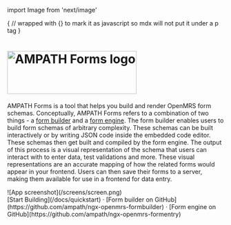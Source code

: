 import Image from 'next/image'

{
// wrapped with {} to mark it as javascript so mdx will not put it under a p tag
}

<h1 className="text-center font-extrabold md:text-4xl mt-8 py-16">
  <div className="flex justify-center">
    <Image src="logo.svg" alt="AMPATH Forms logo" height="100" width="300"/>
  </div>
</h1>

AMPATH Forms is a tool that helps you build and render OpenMRS form schemas. Conceptually, AMPATH Forms refers to a combination of two things - a [form builder](https://github.com/ampath/ngx-openmrs-formbuilder) and a [form engine](https://github.com/ampath/ngx-openmrs-formentry). The form builder enables users to build form schemas of arbitrary complexity. These schemas can be built interactively or by writing JSON code inside the embedded code editor. These schemas then get built and compiled by the form engine. The output of this process is a visual representation of the schema that users can interact with to enter data, test validations and more. These visual representations are an accurate mapping of how the related forms would appear in your frontend. Users can then save their forms to a server, making them available for use in a frontend for data entry.

<div className="py-20 lg:-mx-16 xl:-mx-48">![App screenshot](/screens/screen.png)</div>

<div className="mt-16 mb-20 text-center">
  [Start Building](/docs/quickstart) · [Form builder on
  GitHub](https://github.com/ampath/ngx-openmrs-formbuilder) · [Form engine on GitHub](https://github.com/ampath/ngx-openmrs-formentry)

</div>
